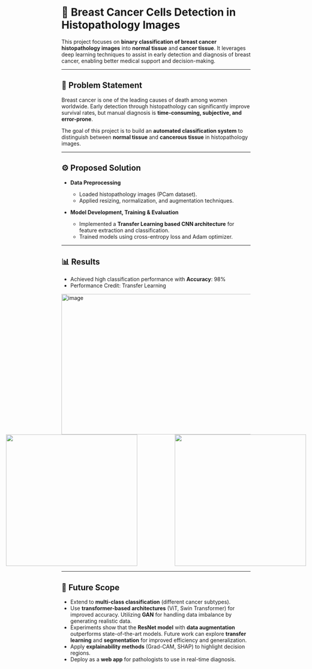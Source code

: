 # 🧬 Breast Cancer Cells Detection in Histopathology Images  

This project focuses on **binary classification of breast cancer histopathology images** into **normal tissue** and **cancer tissue**. It leverages deep learning techniques to assist in early detection and diagnosis of breast cancer, enabling better medical support and decision-making.  

---

## 📌 Problem Statement  
Breast cancer is one of the leading causes of death among women worldwide. Early detection through histopathology can significantly improve survival rates, but manual diagnosis is **time-consuming, subjective, and error-prone**.  

The goal of this project is to build an **automated classification system** to distinguish between **normal tissue** and **cancerous tissue** in histopathology images.  

---

## ⚙️ Proposed Solution  
- **Data Preprocessing**  
  - Loaded histopathology images (PCam dataset).  
  - Applied resizing, normalization, and augmentation techniques.  

- **Model Development, Training & Evaluation**  
  - Implemented a **Transfer Learning based CNN architecture** for feature extraction and classification.    
  - Trained models using cross-entropy loss and Adam optimizer.  

---


## 📊 Results  
- Achieved high classification performance with **Accuracy**: 98%    
- Performance Credit: Transfer Learning

<img width="835" height="374" alt="image" src="https://github.com/user-attachments/assets/9a748b13-a650-47b7-8007-9076d9c4ba22" />

<div style="display: flex; justify-content: center; gap: 100px;">
  <img src="https://github.com/user-attachments/assets/89d2aca6-2c38-48b6-8841-007c1369a9cb" width="350"/>
  <img src="https://github.com/user-attachments/assets/0922f50b-5227-4230-9d2c-c5d8df3e6b45" width="350"/>
</div>




  

---

## 🚀 Future Scope  
- Extend to **multi-class classification** (different cancer subtypes).  
- Use **transformer-based architectures** (ViT, Swin Transformer) for improved accuracy. Utilizing **GAN** for handling data imbalance by generating realistic data.
- Experiments show that the **ResNet model** with **data augmentation** outperforms state-of-the-art models. Future work can explore **transfer learning** and **segmentation** for improved efficiency and generalization.
- Apply **explainability methods** (Grad-CAM, SHAP) to highlight decision regions.  
- Deploy as a **web app** for pathologists to use in real-time diagnosis.  
